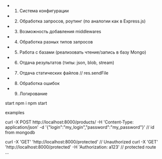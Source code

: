 - 1. Система конфигурации
- 2. Обработка запросов, роутинг (по аналогии как в Express.js)
- 3. Возможность добавления middlewares
- 4. Обработка разных типов запросов
- 5. Работа с базами (реализовать чтение/запись в базу Mongo)
- 6. Отдача результатов (типы: json, blob, stream)
- 7. Отдача статических файлов // res.sendFile
- 8. Обработка ошибок
- 9. Логирование

start
npm i
npm start

examples

curl -X POST http://localhost:8000/products/ -H 'Content-Type: application/json' -d '{"login":"my_login","password":"my_password"}' // id from mongodb

curl -X 'GET' 'http://localhost:8000/protected' // Unauthorized
curl -X 'GET' 'http://localhost:8000/protected' -H 'Authorization: a123' // protected route
...


